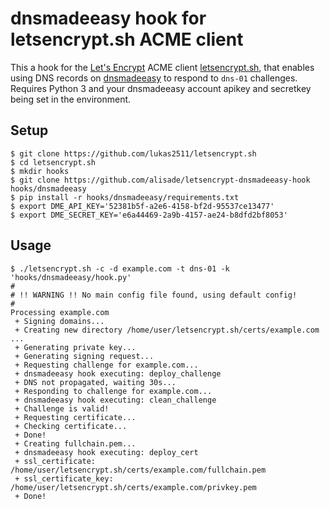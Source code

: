 # dnsmadeeasy hook for letsencrypt.sh ACME client

This a hook for the [Let's Encrypt](https://letsencrypt.org/) ACME client [letsencrypt.sh](https://github.com/lukas2511/letsencrypt.sh), that enables using DNS records on [dnsmadeeasy](https://www.dnsmadeeasy.com/) to respond to `dns-01` challenges. Requires Python 3 and your dnsmadeeasy account apikey and secretkey being set in the environment.

## Setup

```
$ git clone https://github.com/lukas2511/letsencrypt.sh
$ cd letsencrypt.sh
$ mkdir hooks
$ git clone https://github.com/alisade/letsencrypt-dnsmadeeasy-hook hooks/dnsmadeeasy
$ pip install -r hooks/dnsmadeeasy/requirements.txt
$ export DME_API_KEY='52381b5f-a2e6-4158-bf2d-95537ce13477'
$ export DME_SECRET_KEY='e6a44469-2a9b-4157-ae24-b8dfd2bf8053'
```

## Usage

```
$ ./letsencrypt.sh -c -d example.com -t dns-01 -k 'hooks/dnsmadeeasy/hook.py'
#
# !! WARNING !! No main config file found, using default config!
#
Processing example.com
 + Signing domains...
 + Creating new directory /home/user/letsencrypt.sh/certs/example.com ...
 + Generating private key...
 + Generating signing request...
 + Requesting challenge for example.com...
 + dnsmadeeasy hook executing: deploy_challenge
 + DNS not propagated, waiting 30s...
 + Responding to challenge for example.com...
 + dnsmadeeasy hook executing: clean_challenge
 + Challenge is valid!
 + Requesting certificate...
 + Checking certificate...
 + Done!
 + Creating fullchain.pem...
 + dnsmadeeasy hook executing: deploy_cert
 + ssl_certificate: /home/user/letsencrypt.sh/certs/example.com/fullchain.pem
 + ssl_certificate_key: /home/user/letsencrypt.sh/certs/example.com/privkey.pem
 + Done!
```
